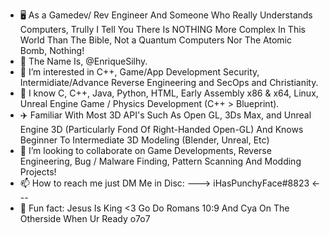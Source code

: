 - 🖥️ As a Gamedev/ Rev Engineer And Someone Who Really Understands Computers, Trully I Tell You There Is NOTHING More Complex In This World Than The Bible, Not a Quantum Computers Nor The Atomic Bomb, Nothing!
- 👋 The Name Is, @EnriqueSilhy.
- 👀 I’m interested in C++, Game/App Development Security, Intermidiate/Advance Reverse Engineering and SecOps and Christianity.
- 🌱 I know C, C++, Java, Python, HTML, Early Assembly x86 & x64, Linux, Unreal Engine Game / Physics Development (C++ > Blueprint).
- ✈️ Familiar With Most 3D API's Such As Open GL, 3Ds Max, and Unreal Engine 3D (Particularly Fond Of Right-Handed Open-GL) And Knows Beginner To Intermediate 3D Modeling (Blender, Unreal, Etc)
- 💞️ I’m looking to collaborate on Game Developments, Reverse Engineering, Bug / Malware Finding, Pattern Scanning And Modding Projects!
- 📫 How to reach me just DM Me in Disc: ---> iHasPunchyFace#8823 <---
- 👑 Fun fact: Jesus Is King <3 Go Do Romans 10:9 And Cya On The Otherside When Ur Ready o7o7


<!---
EnriqueSilhy/EnriqueSilhy is a ✨ special ✨ repository because its `README.md` (this file) appears on your GitHub profile.
You can click the Preview link to take a look at your changes.
--->

